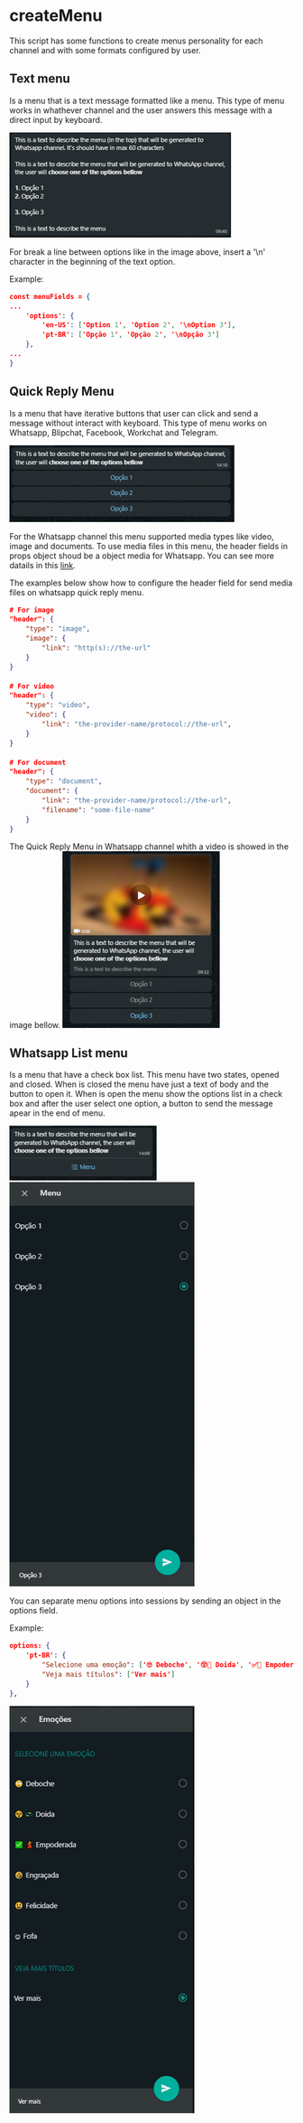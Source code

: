 # createMenu

This script has some functions to create menus personality for each channel and with some formats configured by user.

## Text menu

Is a menu that is a text message formatted like a menu. This type of menu works in whathever channel and the user answers this message with a direct input by keyboard.

![Text Menu](../../imgs/text_menu.png)

For break a line between options like in the image above, insert a '\n' character in the beginning of the text option.

Example:

```JSON
const menuFields = {
...
    'options': {
        'en-US': ['Option 1', 'Option 2', '\nOption 3'],
        'pt-BR': ['Opção 1', 'Opção 2', '\nOpção 3']
    },
...
}
```

## Quick Reply Menu

Is a menu that have iterative buttons that user can click and send a message without interact with keyboard. This type of menu works on Whatsapp, Blipchat, Facebook, Workchat and Telegram.

![Text Menu](../../imgs/wpp_quick_reply.png)

For the Whatsapp channel this menu supported media types like video, image and documents. To use media files in this menu, the header fields in props object shoud be a object media for Whatsapp. You can see more datails in this [link](https://developers.facebook.com/docs/whatsapp/guides/interactive-messages).

The examples below show how to configure the header field for send media files on whatsapp quick reply menu.

```JSON
# For image
"header": {
    "type": "image",
    "image": {
        "link": "http(s)://the-url"
    }
}

# For video
"header": {
    "type": "video",
    "video": {
        "link": "the-provider-name/protocol://the-url",
    }
}

# For document
"header": {
    "type": "document",
    "document": {
        "link": "the-provider-name/protocol://the-url",
        "filename": "some-file-name"
    }
}
```

The Quick Reply Menu in Whatsapp channel whith a video is showed in the image bellow.
![Text Menu](../../imgs/wpp_quick_reply_with_video.png)

## Whatsapp List menu

Is a menu that have a check box list. This menu have two states, opened and closed. When is closed the menu have just a text of body and the button to open it. When is open the menu show the options list in a check box and after the user select one option, a button to send the message apear in the end of menu.

![Text Menu](../../imgs/wpp_list_menu.png)
![Text Menu](../../imgs/wpp_list_menu_open.png)

You can separate menu options into sessions by sending an object in the options field.

Example:

```JSON
options: {
    'pt-BR': {
        "Selecione uma emoção": ['🙄 Deboche', '😵💫 Doida', '✅💃 Empoderada', '🤣 Engraçada', '😃 Felicidade', '🥸 Fofa'],
        "Veja mais títulos": ['Ver mais']
    }
},
```

![Text Menu](../../imgs/wpp_list_menu_open_with_sections.png)
